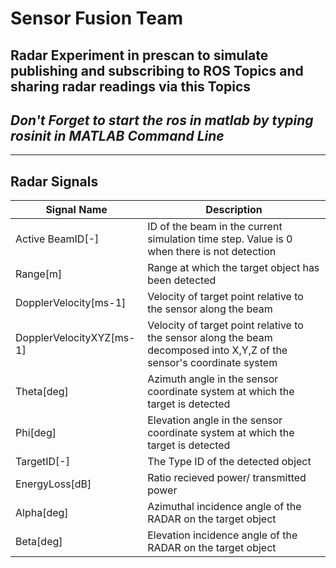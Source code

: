 # Sensor Fusion Team
## Radar Experiment in prescan to simulate publishing and subscribing to ROS Topics and sharing radar readings via this Topics
## *Don't Forget to start the ros in matlab by typing rosinit in MATLAB Command Line*

- - -
## Radar Signals 


| Signal Name | Description |
| --- | --- |
| Active BeamID[-] | ID of the beam in the current simulation time step. Value is 0 when there is not detection |
| Range[m] | Range at which the target object has been detected |
| DopplerVelocity[ms-1] | Velocity of target point relative to the sensor along the beam |
| DopplerVelocityXYZ[ms-1] | Velocity of target point relative to the sensor along the beam decomposed into X,Y,Z of the sensor's coordinate system |
| Theta[deg] | Azimuth angle in the sensor coordinate system at which the target is detected |
| Phi[deg] | Elevation angle in the sensor coordinate system at which the target is detected |
| TargetID[-] | The Type ID of the detected object |
| EnergyLoss[dB] | Ratio recieved power/ transmitted power |
| Alpha[deg] | Azimuthal incidence angle of the RADAR on the target object |
| Beta[deg] | Elevation incidence angle of the RADAR on the target object |
